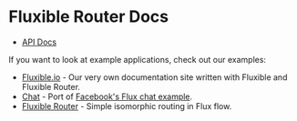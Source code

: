 # Fluxible Router Docs

 * [API Docs](api/README.md)

If you want to look at example applications, check out our examples:

 - [Fluxible.io](https://github.com/yahoo/fluxible.io) - Our very own documentation site written with Fluxible and Fluxible Router.
 - [Chat](https://github.com/yahoo/flux-examples/tree/master/chat) - Port of [Facebook's Flux chat example](https://github.com/facebook/flux/tree/master/examples/).
 - [Fluxible Router](https://github.com/yahoo/flux-examples/tree/master/fluxible-router) - Simple isomorphic routing in Flux flow.

